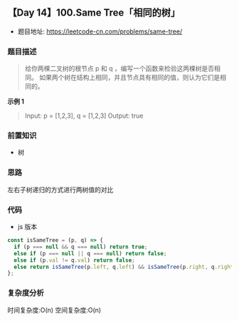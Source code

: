 ## 【Day 14】100.Same Tree「相同的树」

- 题目地址: https://leetcode-cn.com/problems/same-tree/

### 题目描述

> 给你两棵二叉树的根节点 p 和 q ，编写一个函数来检验这两棵树是否相同。
> 如果两个树在结构上相同，并且节点具有相同的值，则认为它们是相同的。

**示例 1**

> Input: p = [1,2,3], q = [1,2,3]
> Output: true

### 前置知识

- 树

### 思路

左右子树递归的方式进行两树值的对比

### 代码

- js 版本

```js
const isSameTree = (p, q) => {
  if (p === null && q === null) return true;
  else if (p === null || q === null) return false;
  else if (p.val != q.val) return false;
  else return isSameTree(p.left, q.left) && isSameTree(p.right, q.right);
};
```

### 复杂度分析

时间复杂度:O(n)
空间复杂度:O(n)
